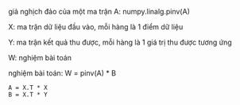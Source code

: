 giả nghịch đảo của một ma trận A:
	numpy.linalg.pinv(A)

X: ma trận dữ liệu đầu vào, mỗi hàng là 1 điểm dữ liệu

Y: ma trận kết quả thu được, mỗi hàng là 1 giá trị thu được tương ứng

W: nghiệm bài toán

nghiệm bài toán:
	W = pinv(A) * B
	
	A = X.T * X
	B = X.T * Y
